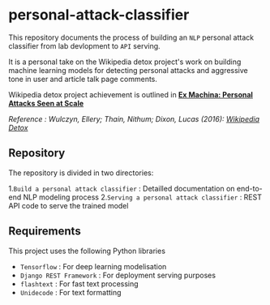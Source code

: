 # personal-attack-classifier

This repository documents the process of building an `NLP` personal attack classifier from lab devlopment to `API` serving.

It is a personal take on the Wikipedia detox project's work on building machine learning models for detecting personal attacks and aggressive tone in user and article talk page comments.

Wikipedia detox project achievement is outlined in [__Ex Machina: Personal Attacks Seen at Scale__](https://arxiv.org/abs/1610.08914)

*Reference : Wulczyn, Ellery; Thain, Nithum; Dixon, Lucas (2016): [Wikipedia Detox](https://meta.wikimedia.org/wiki/Research:Detox)*

## Repository 

The repository is divided in two directories:

1.`Build a personal attack classifier` : Detailled documentation on end-to-end NLP modeling process
2.`Serving a personal attack classifier` : REST API code to serve the trained model 

## Requirements

This project uses the following Python libraries


* `Tensorflow` : For deep learning modelisation
* `Django REST Framework` : For deployment serving purposes
* `flashtext` : For fast text processing
* `Unidecode` : For text formatting
